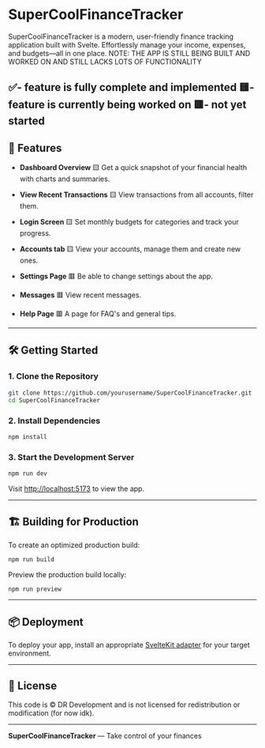 # SuperCoolFinanceTracker

SuperCoolFinanceTracker is a modern, user-friendly finance tracking application built with Svelte. Effortlessly manage your income, expenses, and budgets—all in one place.
NOTE: THE APP IS STILL BEING BUILT AND WORKED ON AND STILL LACKS LOTS OF FUNCTIONALITY

✅- feature is fully complete and implemented
🟨- feature is currently being worked on
🟥- not yet started
---

## 🚀 Features

- **Dashboard Overview** 🟨
  Get a quick snapshot of your financial health with charts and summaries.

- **View Recent Transactions** 🟨
  View transactions from all accounts, filter them.

- **Login Screen** 🟨 
  Set monthly budgets for categories and track your progress.

- **Accounts tab** 🟨
  View your accounts, manage them and create new ones.

- **Settings Page** 🟥
  Be able to change settings about the app.

- **Messages** 🟥
  View recent messages.

- **Help Page** 🟥
  A page for FAQ's and general tips.

---

## 🛠️ Getting Started

### 1. Clone the Repository

```bash
git clone https://github.com/yourusername/SuperCoolFinanceTracker.git
cd SuperCoolFinanceTracker
```

### 2. Install Dependencies

```bash
npm install
```

### 3. Start the Development Server

```bash
npm run dev
```

Visit [http://localhost:5173](http://localhost:5173) to view the app.

---

## 🏗️ Building for Production

To create an optimized production build:

```bash
npm run build
```

Preview the production build locally:

```bash
npm run preview
```

---

## 📦 Deployment

To deploy your app, install an appropriate [SvelteKit adapter](https://svelte.dev/docs/kit/adapters) for your target environment.

---

## 📄 License

This code is © DR Development and is not licensed for redistribution or modification (for now idk).

---

**SuperCoolFinanceTracker** — Take control of your finances
